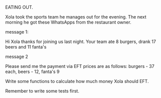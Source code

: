EATING OUT.

Xola took the sports team he manages out for the evening. The next morning he got these WhatsApps from the restaurant owner.

message 1:

Hi Xola thanks for joining us last night. Your team ate 8 burgers, drank 17 beers and 11 fanta's

message 2

Please send me the payment via EFT prices are as follows: burgers - 37 each, beers - 12, fanta's 9

Write some functions to calculate how much money Xola should EFT.

Remember to write some tests first.